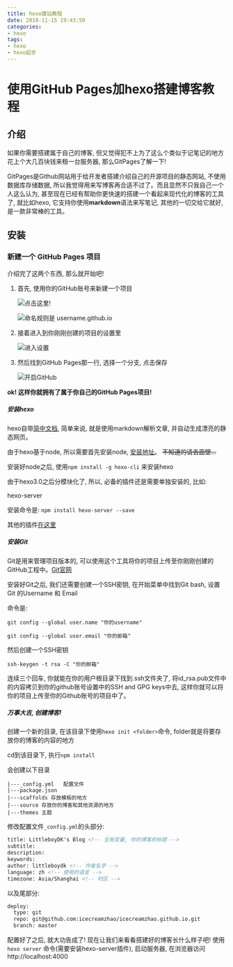 ```yaml
---
title: hexo建站教程
date: 2018-11-15 19:43:59
categories:
- hexo
tags:
- hexo
- hexo起步
---
```


# 使用GitHub Pages加hexo搭建博客教程



## 介绍

如果你需要搭建属于自己的博客, 但又觉得犯不上为了这么个类似于记笔记的地方花上个大几百块钱来租一台服务器, 那么GitPages了解一下! 

GitPages是Github网站用于给开发者搭建介绍自己的开源项目的静态网站, 不使用数据库存储数据, 所以我觉得用来写博客再合适不过了。而且显然不只我自己一个人这么认为, 甚至现在已经有帮助你更快速的搭建一个看起来现代化的博客的工具了, 就比如hexo, 它支持你使用**markdown**语法来写笔记, 其他的一切交给它就好, 是一款非常棒的工具。

<!--more-->

## 安装



### 新建一个 GitHub Pages 项目

介绍完了这两个东西, 那么就开始吧! 

1. 首先, 使用你的GitHub账号来新建一个项目

   ![点击这里!](/images/my-project/hexo/github-create-project0.png)

   ![命名规则是 username.github.io](/images/my-project/hexo/github-create-project1.png)

2. 接着进入到你刚刚创建的项目的设置里

   ![进入设置](/images/my-project/hexo/github-create-project2.png)

3. 然后找到GitHub Pages那一行, 选择一个分支, 点击保存

   ![开启GitHub](/images/my-project/hexo/github-create-project3.png)

**ok! 这样你就拥有了属于你自己的GitHub Pages项目!**



##### 安装hexo

hexo自带[简中文档](https://hexo.io/zh-cn/docs/), 简单来说, 就是使用markdown解析文章, 并自动生成漂亮的静态网页。

由于hexo基于node, 所以需要首先安装node, [安装地址](https://nodejs.org/zh-cn/)。 ~~不知道的请去面壁...~~

安装好node之后, 使用`npm install -g hexo-cli` 来安装hexo

由于hexo3.0之后分模块化了, 所以, 必备的插件还是需要单独安装的, 比如:

hexo-server

安装命令是: `npm install hexo-server --save`

其他的插件[在这里](https://hexo.io/plugins/)



##### 安装Git

Git是用来管理项目版本的, 可以使用这个工具将你的项目上传至你刚刚创建的GitHub工程中。[Git官网](https://git-scm.com/)

安装好Git之后, 我们还需要创建一个SSH密钥, 在开始菜单中找到Git bash, 设置Git 的Username 和 Email

命令是:

`git config --global user.name "你的username"`

`git config --global user.email "你的邮箱"`

然后创建一个SSH密钥

`ssh-keygen -t rsa -C "你的邮箱"`

连续三个回车, 你就能在你的用户根目录下找到.ssh文件夹了, 将id_rsa.pub文件中的内容拷贝到你的github账号设置中的SSH and GPG keys中去, 这样你就可以将你的项目上传至你的Github账号的项目中了。



##### 万事大吉, 创建博客!

创建一个新的目录, 在该目录下使用`hexo init <folder>`命令, folder就是将要存放你的博客的内容的地方

cd到该目录下, 执行`npm install`

会创建以下目录

```
|---_config.yml   配置文件
|---package.json  
|---scaffolds 存放模板的地方
|---source 存放你的博客和其他资源的地方
|---themes 主题
```



修改配置文件`_config.yml`的头部分:

```xml
title: LittleboyDK's Blog <!-- 全局变量, 你的博客的标题 -->
subtitle:
description:
keywords:
author: littleboydk <!-- 作者名字 -->
language: zh <!-- 使用的语言 -->
timezone: Asia/Shanghai <!-- 时区 -->
```

以及尾部分:

```xml
deploy:
  type: git
  repo: git@github.com:icecreamzhao/icecreamzhao.github.io.git
  branch: master
```



配置好了之后, 就大功告成了! 现在让我们来看看搭建好的博客长什么样子吧! 使用`hexo server` 命令(需要安装hexo-server插件), 启动服务器, 在浏览器访问http://localhost:4000
